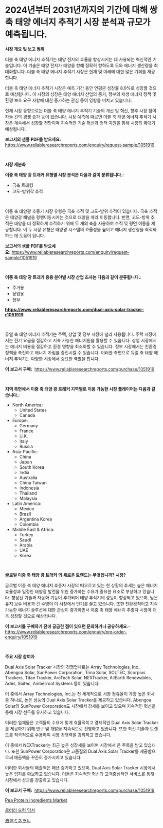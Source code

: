 <p><h1>2024년부터 2031년까지의 기간에 대해 쌍축 태양 에너지 추적기 시장 분석과 규모가 예측됩니다.</h1></p><p><strong>시장 개요 및 보고 범위</strong></p>
<p><p>더블 축 태양 에너지 추적기는 태양 전지의 효율을 향상시키는 데 사용되는 혁신적인 기술입니다. 이 기술은 태양 전지가 태양을 향해 정확히 향하도록 도와 에너지 생산량을 최대화합니다. 더블 축 태양 에너지 추적기 시장은 현재 및 미래에 대한 많은 기회를 제공합니다. </p><p>더블 축 태양 에너지 추적기 시장은 예측 기간 동안 연평균 성장률 8.9%로 성장할 것으로 예상됩니다. 이 시장의 성장은 태양 에너지 산업의 증가, 정부의 재생 에너지 정책 및 환경 보호 요구 사항에 대한 증가하는 관심 등이 영향을 미치고 있습니다. </p><p>현재 시장 동향으로는 더블 축 태양 에너지 추적기 기술의 개선 및 혁신, 향후 시장 참여자들 간의 경쟁 증가 등이 있습니다. 시장 예측에 따르면 더블 축 태양 에너지 추적기 시장은 계속해서 성장할 전망이며 지속적인 기술 혁신과 정책 지원을 통해 시장의 확대가 예상됩니다.</p></p>
<p><strong>보고서의 샘플 PDF를 받으세요:</strong> <a href="https://www.reliableresearchreports.com/enquiry/request-sample/1051919">https://www.reliableresearchreports.com/enquiry/request-sample/1051919</a></p>
<p>&nbsp;</p>
<p><strong>시장 세분화</strong></p>
<p><strong>이중 축 태양 광 트래커 유형별 시장 분석은 다음과 같이 분류됩니다.:</strong></p>
<p><ul><li>극축 트래킹</li><li>고도-방위각 추적</li></ul></p>
<p>&nbsp;</p>
<p><p>이중 축 태양광 추종기 시장 유형은 극축 추적 및 고도-방위 추적이 있습니다. 극축 추적은 태양광 패널을 평행이동시키는 것으로 태양을 따라 이동합니다. 반면, 고도-방위 추적은 태양을 더 정확하게 추적하기 위해 두 개의 축을 사용하여 수직 및 평면 이동을 제공합니다. 이 두 시장 유형은 태양광 시스템의 효율성을 높이고 에너지 생산량을 최적화하는 데 도움이 됩니다.</p></p>
<p><strong>보고서의 샘플 PDF를 받으세요:</strong>&nbsp;<a href="https://www.reliableresearchreports.com/enquiry/request-sample/1051919">https://www.reliableresearchreports.com/enquiry/request-sample/1051919</a></p>
<p>&nbsp;</p>
<p><strong> 이중 축 태양 광 트래커 응용 분야별 시장 산업 조사는 다음과 같이 분류됩니다.:</strong></p>
<p><ul><li>주거용</li><li>상업용</li><li>정부</li></ul></p>
<p><strong><a href="https://www.reliableresearchreports.com/dual-axis-solar-tracker-r1051919">https://www.reliableresearchreports.com/dual-axis-solar-tracker-r1051919</a></strong></p>
<p>&nbsp;</p>
<p><p>듀얼 축 태양 에너지 추적기는 주택, 상업 및 정부 시장에 널리 사용됩니다. 주택 시장에서는 전기 요금을 절감하고 지속 가능한 에너지원을 활용할 수 있습니다. 상업 시장에서는 에너지 비용을 절감하고 환경 영향을 최소화할 수 있습니다. 정부 시장에서는 친환경 정책을 촉진하고 에너지 자립을 증진시킬 수 있습니다. 이러한 측면으로 듀얼 축 태양 에너지 추적기는 다양한 시장에서 중요한 역할을 합니다.</p></p>
<p><strong>이 보고서 구매:</strong>&nbsp; <a href="https://www.reliableresearchreports.com/purchase/1051919">https://www.reliableresearchreports.com/purchase/1051919</a></p>
<p>&nbsp;</p>
<p><strong>지역 측면에서 이중 축 태양 광 트래커 지역별로 이용 가능한 시장 플레이어는 다음과 같습니다.:</strong></p>
<p><ul>
    <li>
        North America:
        <ul>
            <li>United States</li>
            <li>Canada</li>
        </ul>
    </li>
    <li>
        Europe:
        <ul>
            <li>Germany</li>
            <li>France</li>
            <li>U.K.</li>
            <li>Italy</li>
            <li>Russia</li>
        </ul>
    </li>
    <li>
        Asia-Pacific:
        <ul>
            <li>China</li>
            <li>Japan</li>
            <li>South Korea</li>
            <li>India</li>
            <li>Australia</li>
            <li>China Taiwan</li>
            <li>Indonesia</li>
            <li>Thailand</li>
            <li>Malaysia</li>
        </ul>
    </li>
    <li>
        Latin America:
        <ul>
            <li>Mexico</li>
            <li>Brazil</li>
            <li>Argentina Korea</li>
            <li>Colombia</li>
        </ul>
    </li>
    <li>
        Middle East & Africa:
        <ul>
            <li>Turkey</li>
            <li>Saudi</li>
            <li>Arabia</li>
            <li>UAE</li>
            <li>Korea</li>
        </ul>
    </li>
    </ul></p>
<p>&nbsp;</p>
<p><strong>글로벌 이중 축 태양 광 트래커 의 새로운 트렌드는 무엇입니까? 시장?</strong></p>
<p><p>글로벌 이중 축 태양 에너지 추종자 시장의 떠오르고 있는 현 상황의 추세는 높은 에너지 효율성과 일정한 태양광 발전을 위한 증가하는 수요가 중요한 요소로 부상하고 있습니다. 향상된 기술과 자동화 기능이 추가되어 태양 추적기의 성능이 향상되고 있으며, 낮은 유지 보수 비용과 긴 수명이 이 시장에서 인기를 끌고 있습니다. 또한 친환경적이고 지속가능한 에너지 솔루션에 대한 관심이 증가하면서 이중 축 태양 에너지 추종자 시장이 더욱 성장할 것으로 예상됩니다.</p></p>
<p><strong>이 보고서를 구매하기 전에 궁금한 점이 있으면 문의하거나 공유하세요.</strong>- <a href="https://www.reliableresearchreports.com/enquiry/pre-order-enquiry/1051919">https://www.reliableresearchreports.com/enquiry/pre-order-enquiry/1051919</a></p>
<p>&nbsp;</p>
<p><strong>주요 시장 참여자</strong></p>
<p><p>Dual Axis Solar Tracker 시장의 경쟁업체로는 Array Technologies, Inc., Abengoa Solar, SunPower Corporation, Trina Solar, SOLTEC, Scorpius Trackers, Titan Tracker, ArcTech Solar, NEXTracker, AllEarth Renewables, Ades, Soitec, Amberroot Systems 등이 있습니다.</p><p>이 중에서 Array Technologies, Inc.는 전 세계적으로 시장 점유율이 가장 높은 회사 중 하나로, 높은 성능의 Dual Axis Solar Tracker를 제공하고 있습니다. Abengoa Solar와 SunPower Corporation도 시장에서 강세를 보이고 있으며 지속적인 혁신을 통해 시장 선두를 유지하고 있습니다.</p><p>이러한 업체들은 고객들의 수요에 맞게 효율적이고 경제적인 Dual Axis Solar Tracker를 제공하기 위해 연구 및 개발을 지속적으로 진행하고 있습니다. 또한 최신 기술과 트렌드를 적극적으로 수용하여 시장 경쟁력을 강화하고 있습니다.</p><p>이 중에서 NEXTracker는 최근 높은 성장세를 보이며 시장에서 큰 주목을 받고 있습니다. 또한 SunPower Corporation은 고품질의 Dual Axis Solar Tracker를 제공함으로써 매출액을 꾸준히 증가시키고 있습니다.</p><p>이러한 회사들의 매출액은 매년 증가하고 있으며, Dual Axis Solar Tracker 시장에서 높은 입지를 확보하고 있습니다. 이들은 지속적인 혁신과 고객중심적인 서비스를 통해 시장에서 성과를 창출하고 있습니다.</p></p>
<p><strong>이 보고서 구매:</strong>&nbsp;&nbsp;<a href="https://www.reliableresearchreports.com/purchase/1051919">https://www.reliableresearchreports.com/purchase/1051919</a></p>
<p><p><a href="https://scarlet-rocket-c63.notion.site/Pea-Protein-Ingredients-Market-Exploring-Market-Share-Market-Trends-and-Future-Growth-8495a5ea2cea4d72866e3cd92d7cf602">Pea Protein Ingredients Market</a></p><p><a href="https://medium.com/@hettiestehr/%EB%A1%9C%ED%84%B0%EB%A6%AC-%EB%93%9C%EB%9F%BC-%EB%AF%B9%EC%84%9C-%EC%8B%9C%EC%9E%A5-%EC%A0%90%EC%9C%A0%EC%9C%A8-%EC%A7%84%ED%99%94-%EB%B0%8F-%EC%8B%9C%EC%9E%A5-%EC%84%B1%EC%9E%A5-%EB%8F%99%ED%96%A5-2024-2031%EB%85%84-bbac28e8e235">로터리 드럼 믹서</a></p><p><a href="https://medium.com/@amiles.fermin/%E6%B6%B2%E4%BD%93%E3%83%9F%E3%83%8D%E3%83%A9%E3%83%AB%E5%B8%82%E5%A0%B4-%E5%B8%82%E5%A0%B4%E3%82%B7%E3%82%A7%E3%82%A2-%E5%B8%82%E5%A0%B4%E5%8B%95%E5%90%91-%E3%81%8A%E3%82%88%E3%81%B3%E5%B0%86%E6%9D%A5%E3%81%AE%E6%88%90%E9%95%B7%E3%82%92%E6%8E%A2%E3%82%8B-7f69ee2f2bf3">液体ミネラル</a></p></p>